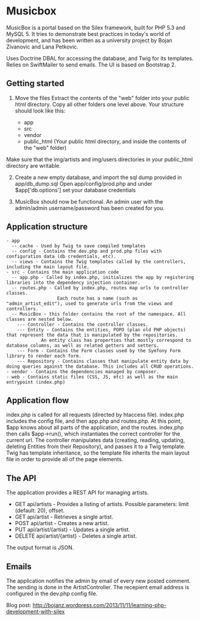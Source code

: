 Musicbox
========
MusicBox is a portal based on the Silex framework, built for PHP 5.3 and MySQL 5.
It tries to demonstrate best practices in today's world of development, and has
been written as a university project by Bojan Zivanovic and Lana Petkovic.

Uses Doctrine DBAL for accessing the database, and Twig for its templates.
Relies on SwiftMailer to send emails.
The UI is based on Bootstrap 2.

Getting started
---------------
1. Move the files
Extract the contents of the "web" folder into your public html directory.
Copy all other folders one level above. Your structure should look like this:

    - app
    - src
    - vendor
    - public_html (Your public html directory, and inside the contents of the "web" folder)

Make sure that the img/artists and img/users directories in your public_html directory
are writable.

2. Create a new empty database, and import the sql dump provided in app/db_dump.sql
Open app/config/prod.php and under $app['db.options'] set your database credentials

3. MusicBox should now be functional. An admin user with the admin/admin username/password has been created for you.

Application structure
---------------------

    - app
      -- cache - Used by Twig to save compiled templates
      -- config - Contains the dev.php and prod.php files with configuration data (db credentials, etc).
      -- views - Contains the Twig templates called by the controllers, including the main layout file.
    - src - Contains the main application code
      -- app.php - Called by index.php, initializes the app by registering libraries into the dependency injection container.
      -- routes.php - Called by index.php, routes map urls to controller classes.
                       Each route has a name (such as "admin_artist_edit"), used to generate urls from the views and controllers.
      -- MusicBox - this folder contains the root of the namespace. All classes are nested below.
        --- Controller - Contains the controller classes.
        --- Entity - Contains the entities, POPO (plan old PHP objects) that represent the data that is manipulated by the repositories.
                 An entity class has properties that mostly correspond to database columns, as well as related getters and setters.
        --- Form - Contains the Form classes used by the Symfony Form library to render each form.
        --- Repository - Contains classes that manipulate entity data by doing queries against the database. This includes all CRUD operations.
    - vendor - Contains the dependencies managed by composer.
    - web - Contains static files (CSS, JS, etc) as well as the main entrypoint (index.php)

Application flow
----------------
index.php is called for all requests (directed by htaccess file).
index.php includes the config file, and then app.php and routes.php.
At this point, $app knows about all parts of the application, and the routes.
index.php then calls $app->run(), which instantiates the correct controller for the current url.
The controller manipulates data (creating, reading, updating, deleting Entities from their Repository), and passes it to a Twig template.
Twig has template inheritance, so the template file inherits the main layout file in order to provide all of the page elements.

The API
-------
The application provides a REST API for managing artists.
- GET api/artists - Provides a listing of artists. Possible parameters: limit (default: 20), offset.
- GET api/artist - Retrieves a single artist.
- POST api/artist - Creates a new artist.
- PUT  api/artist/{artist} - Updates a single artist.
- DELETE api/artist/{artist} - Deletes a single artist.

The output format is JSON.

Emails
------
The application notifies the admin by email of every new posted comment.
The sending is done in the ArtistController.
The recepient email address is configured in the dev.php config file.

Blog post: http://bojanz.wordpress.com/2013/11/11/learning-php-development-with-silex
